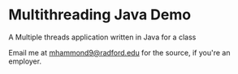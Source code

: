 # Multithreading Java Demo

A Multiple threads application written in Java for a class

Email me at mhammond9@radford.edu for the source, if you're an employer.
